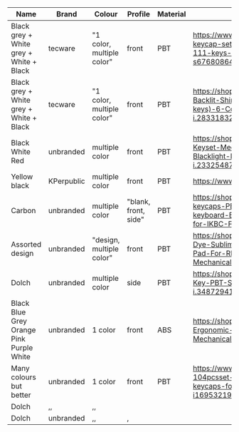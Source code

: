 |Name|Brand|Colour|Profile|Material|Link|Price|
|---|---|---|---|---|---|---|
|Black grey + White grey + White + Black|tecware|"1 color, multiple color"|front|PBT|https://www.lazada.sg/products/tecware-pbt-keycap-set-backlit-shine-through-keycap-sets-111-keys-4-color-options-i1460034008-s6768086439.html|29|
|Black grey + White grey + White + Black|tecware|"1 color, multiple color"|front|PBT|https://shopee.sg/Tecware-PBT-Keycap-Set-Backlit-Shine-through-Keycap-sets-(111-keys)-6-Color-Options--i.283318326.7668868041|29|
|Black White Red|unbranded|multiple color|front|PBT|https://shopee.sg/SA-Theme-Key-Caps-104-Keyset-Mechanical-Keyboard-Double-Shot-Blacklight-Keycaps-for-Cherry-MX-i.233254872.4018592428|33|
|Yellow black|KPerpublic|multiple color|front|PBT|https://www.aliexpress.com/item/32851344365.html|54.04|
|Carbon|unbranded|multiple color|"blank, front, side"|PBT|https://shopee.sg/%E2%98%BCMechanical-keycaps-PBT-personality-side-engraving-keyboard-Earl-Red-87-104-108-keys-suitable-for-IKBC-FILCO--i.364031989.9809394794|21.56|
|Assorted design|unbranded|"design, multiple color"|front|PBT|https://shopee.sg/104-key-OEM-PBT-Set-Keycap-Dye-Sublimation-Ukiyo-e-Japan-Manga-Mouse-Pad-For-RK61-GK61-Cherry-MX-Switches-Mechanical-Keyboar-i.258504041.5747371413|27|
|Dolch|unbranded|multiple color|side|PBT|https://shopee.sg/-SG-Seller--Minimalist-104-Key-PBT-Side-Printed-Keycaps-i.34872941.6937517947,|
|Black Blue Grey Orange Pink Purple White|unbranded|1 color|front|ABS|https://shopee.sg/-emove-104Pcs-Set-Universal-Ergonomic-Backlit-Key-Cap-Keycaps-for-Mechanical-Keyboard-i.283005694.3242454336|5.69|
|Many colours but better|unbranded|1 color|front|PBT|https://www.lazada.sg/products/henggu-104pcsset-pbt-universal-backlit-key-cap-keycaps-for-cherry-mechanical-keyboard-i1695321938-s8217919883.html|10.1|
|Dolch|,,|,,|
|Dolch|unbranded|,,|,|